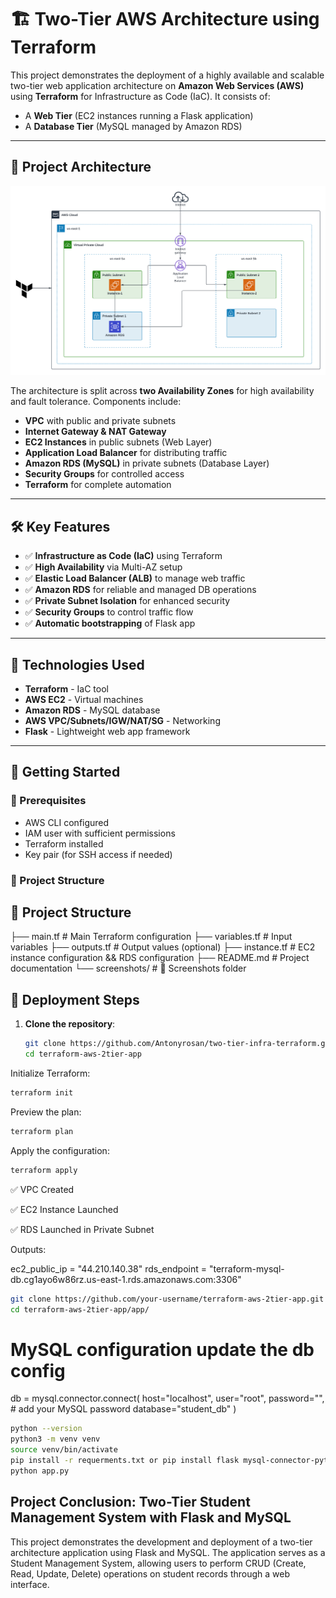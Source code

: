 # 🏗️ Two-Tier AWS Architecture using Terraform

This project demonstrates the deployment of a highly available and scalable two-tier web application architecture on **Amazon Web Services (AWS)** using **Terraform** for Infrastructure as Code (IaC). It consists of:

- A **Web Tier** (EC2 instances running a Flask application)
- A **Database Tier** (MySQL managed by Amazon RDS)

---

## 📌 Project Architecture

![Architecture Diagram](Screenshots/architecture.png)

The architecture is split across **two Availability Zones** for high availability and fault tolerance. Components include:

- **VPC** with public and private subnets
- **Internet Gateway & NAT Gateway**
- **EC2 Instances** in public subnets (Web Layer)
- **Application Load Balancer** for distributing traffic
- **Amazon RDS (MySQL)** in private subnets (Database Layer)
- **Security Groups** for controlled access
- **Terraform** for complete automation

---

## 🛠️ Key Features

- ✅ **Infrastructure as Code (IaC)** using Terraform
- ✅ **High Availability** via Multi-AZ setup
- ✅ **Elastic Load Balancer (ALB)** to manage web traffic
- ✅ **Amazon RDS** for reliable and managed DB operations
- ✅ **Private Subnet Isolation** for enhanced security
- ✅ **Security Groups** to control traffic flow
- ✅ **Automatic bootstrapping** of Flask app

---

## 🧰 Technologies Used

- **Terraform** - IaC tool
- **AWS EC2** - Virtual machines
- **Amazon RDS** - MySQL database
- **AWS VPC/Subnets/IGW/NAT/SG** - Networking
- **Flask** - Lightweight web app framework

---

## 🚀 Getting Started

### 📝 Prerequisites

- AWS CLI configured
- IAM user with sufficient permissions
- Terraform installed
- Key pair (for SSH access if needed)

### 📂 Project Structure

## 🧱 Project Structure

├── main.tf # Main Terraform configuration
├── variables.tf # Input variables
├── outputs.tf # Output values (optional)
├── instance.tf # EC2 instance configuration && RDS configuration
├── README.md # Project documentation
└── screenshots/ # 📸 Screenshots folder 

## 🚀 Deployment Steps

1. **Clone the repository**:
   ```bash
   git clone https://github.com/Antonyrosan/two-tier-infra-terraform.git
   cd terraform-aws-2tier-app

Initialize Terraform:

```bash
terraform init
```

Preview the plan:

```bash
terraform plan
```

Apply the configuration:

```bash
terraform apply
```

✅ VPC Created

✅ EC2 Instance Launched

✅ RDS Launched in Private Subnet

Outputs:

ec2_public_ip = "44.210.140.38"
rds_endpoint = "terraform-mysql-db.cg1ayo6w86rz.us-east-1.rds.amazonaws.com:3306"

   ```bash
   git clone https://github.com/your-username/terraform-aws-2tier-app.git
   cd terraform-aws-2tier-app/app/
```

# MySQL configuration update the db config
db = mysql.connector.connect(
    host="localhost",
    user="root",
    password="",  # add your MySQL password
    database="student_db"
)

```bash
python --version
python3 -m venv venv
source venv/bin/activate
pip install -r requerments.txt or pip install flask mysql-connector-python
python app.py
```

## Project Conclusion: Two-Tier Student Management System with Flask and MySQL
This project demonstrates the development and deployment of a two-tier architecture application using Flask and MySQL. The application serves as a Student Management System, allowing users to perform CRUD (Create, Read, Update, Delete) operations on student records through a web interface.



